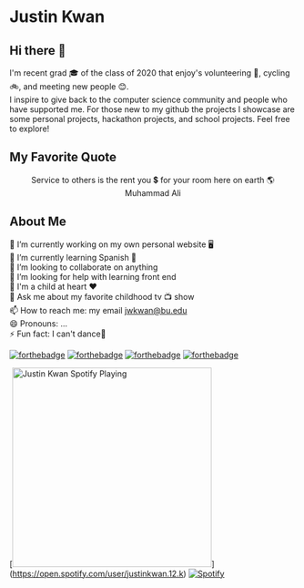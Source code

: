 # Justin Kwan
## Hi there 👋
I'm recent grad 🎓 of the class of 2020 that enjoy's volunteering 🤝, cycling 🚲, and meeting new people 😊. <br> I inspire to give back to the computer science community and people who have supported me. For those new to my github the projects I showcase are some personal projects, hackathon projects, and school projects. Feel free to explore!

<!--
**justinkwan20/justinkwan20** is a ✨ _special_ ✨ repository because its `README.md` (this file) appears on your GitHub profile.

Here are some ideas to get you started:
-->
## My Favorite Quote
<div align="center"> Service to others is the rent you 💲 for your room here on earth 🌎 </div>
<div align="center"> Muhammad Ali </div>

## About Me
🔭 I’m currently working on my own personal website 🖥 <br>
🌱 I’m currently learning Spanish 💬<br>
👯 I’m looking to collaborate on anything <br>
🤔 I’m looking for help with learning front end<br>
👶 I'm a child at heart ❤️ <br>
💬 Ask me about my favorite childhood tv 📺 show <br>
📫 How to reach me: my email jwkwan@bu.edu <br>
😄 Pronouns: ... <br>
⚡ Fun fact: I can't dance🕺 <br>


[![forthebadge](https://forthebadge.com/images/badges/built-with-love.svg)](https://forthebadge.com)
[![forthebadge](https://forthebadge.com/images/badges/powered-by-water.svg)](https://forthebadge.com)
[![forthebadge](https://forthebadge.com/images/badges/powered-by-oxygen.svg)](https://forthebadge.com)
[![forthebadge](https://forthebadge.com/images/badges/made-with-crayons.svg)](https://forthebadge.com)


[<img src = "https://now-playing-novatorem.justinkwan20.vercel.app/api/spotify-playing" alt="Justin Kwan Spotify Playing" width="350" />]
(https://open.spotify.com/user/justinkwan.12.k)
[![Spotify](https://novatorem.justinkwan20.vercel.app/api/spotify-playing)](https://open.spotify.com/user/justinkwan.12.k)
